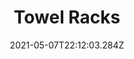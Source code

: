 ---
title: Towel Racks
date: "2021-05-07T22:12:03.284Z"
description: Hanging around   
mainTopic: false
published: true 
rank: "4"
type: "woodworking"
featured: ./imgs/featured.jpeg
---